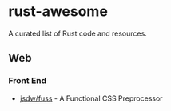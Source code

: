 # rust-awesome
A curated list of Rust code and resources. 


## Web 
### Front End
- [jsdw/fuss](https://github.com/jsdw/fuss) - A Functional CSS Preprocessor
